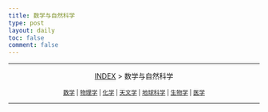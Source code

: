 ```yaml
---
title: 数学与自然科学
type: post
layout: daily
toc: false
comment: false
---
```

---
<span><center>[INDEX](/gknows/index) > 数学与自然科学</center></span>

<small><center>[数学](/gknows/数学) | [物理学](/gknows/物理学) | [化学](/gknows/化学) | [天文学](/gknows/天文学) | [地球科学](/gknows/地球科学) | [生物学](/gknows/生物学) | [医学](/gknows/医学)</center></small>

---
